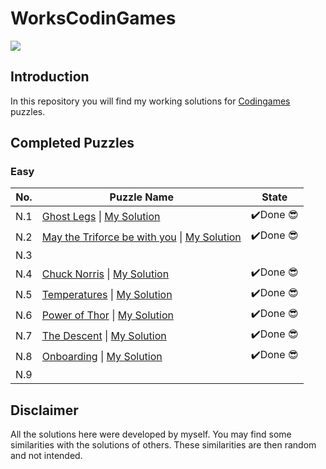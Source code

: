 # WorksCodinGames

![](https://static.makeuseof.com/wp-content/uploads/2019/03/Coding-Bite-Sized-Lessons-Apps-670x335.jpg)

## Introduction
In this repository you will find my working solutions for [Codingames](https://www.codingame.com/) puzzles.

## Completed Puzzles

### Easy

| No.  | Puzzle Name                                         | State   |
| ---- | --------------------------------------------------- | ------- |
| N.1  | [Ghost Legs]() \| [My Solution]()                   | ✔️Done 😎 |
| N.2  | [May the Triforce be with you]() \| [My Solution]() | ✔️Done 😎 |
| N.3  |                                                     |         |
| N.4  | [Chuck Norris]() \| [My Solution]()                 | ✔️Done 😎 |
| N.5  | [Temperatures]() \| [My Solution]()                 | ✔️Done 😎 |
| N.6  | [Power of Thor]() \| [My Solution]()                | ✔️Done 😎 |
| N.7  | [The Descent]() \| [My Solution]()                  | ✔️Done 😎 |
| N.8  | [Onboarding]() \| [My Solution]()                   | ✔️Done 😎 |
| N.9  |                                                     |         |

## Disclaimer

All the solutions here were developed by myself. You may find some similarities with the solutions of others. These similarities are then random and not intended.
